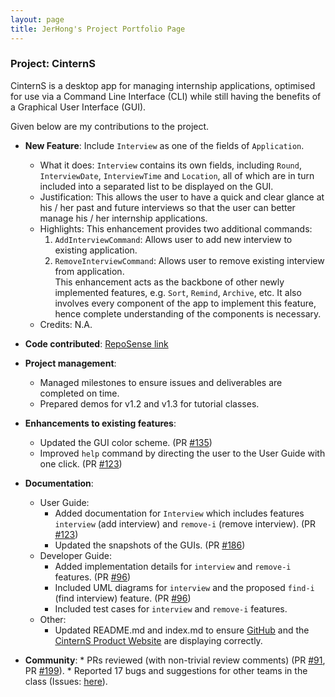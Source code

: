 ```yaml
---
layout: page
title: JerHong's Project Portfolio Page
---
```


### Project: CinternS

CinternS is a desktop app for managing internship applications, optimised for use via a Command Line Interface (CLI) while still having the benefits of a Graphical User Interface (GUI).

Given below are my contributions to the project.

* **New Feature**: Include `Interview` as one of the fields of `Application`.
    * What it does: `Interview` contains its own fields, including `Round`, `InterviewDate`, `InterviewTime` and `Location`, all of which are in turn included into a separated list to be displayed on the GUI.
    * Justification:  This allows the user to have a quick and clear glance at his / her past and future interviews so that the user can better manage his / her internship applications.
    * Highlights: This enhancement provides two additional commands:
      1. `AddInterviewCommand`: Allows user to add new interview to existing application.
      2. `RemoveInterviewCommand`: Allows user to remove existing interview from application.
      <br>This enhancement acts as the backbone of other newly implemented features, e.g. `Sort`, `Remind`, `Archive`, etc. It also involves every component of the app to implement this feature, hence complete understanding of the components is necessary.
    * Credits: N.A.

* **Code contributed**: [RepoSense link](https://nus-cs2103-ay2223s1.github.io/tp-dashboard/?search=jhchee18&breakdown=true)

* **Project management**:
    * Managed milestones to ensure issues and deliverables are completed on time.
    * Prepared demos for v1.2 and v1.3 for tutorial classes.

* **Enhancements to existing features**:
    * Updated the GUI color scheme. (PR [#135](https://github.com/AY2223S1-CS2103-F14-3/tp/pull/135))
    * Improved `help` command by directing the user to the User Guide with one click. (PR [#123](https://github.com/AY2223S1-CS2103-F14-3/tp/pull/123))

* **Documentation**:
    * User Guide:
        * Added documentation for `Interview` which includes features `interview` (add interview) and `remove-i` (remove interview). (PR [#123](https://github.com/AY2223S1-CS2103-F14-3/tp/pull/123))
        * Updated the snapshots of the GUIs. (PR [#186](https://github.com/AY2223S1-CS2103-F14-3/tp/pull/186))
    * Developer Guide:
        * Added implementation details for `interview` and `remove-i` features. (PR [#96](https://github.com/AY2223S1-CS2103-F14-3/tp/pull/96))
        * Included UML diagrams for `interview` and the proposed `find-i` (find interview) feature. (PR [#96](https://github.com/AY2223S1-CS2103-F14-3/tp/pull/96))
        * Included test cases for `interview` and `remove-i` features. 
    * Other:
        * Updated README.md and index.md to ensure [GitHub](https://github.com/AY2223S1-CS2103-F14-3/tp) and the [CinternS Product Website](https://ay2223s1-cs2103-f14-3.github.io/tp/) are displaying correctly.

* **Community**:
      * PRs reviewed (with non-trivial review comments) (PR [#91](https://github.com/AY2223S1-CS2103-F14-3/tp/pull/91), PR [#199](https://github.com/AY2223S1-CS2103-F14-3/tp/pull/199)).
      * Reported 17 bugs and suggestions for other teams in the class (Issues: [here](https://github.com/jhchee18/ped/issues)).
